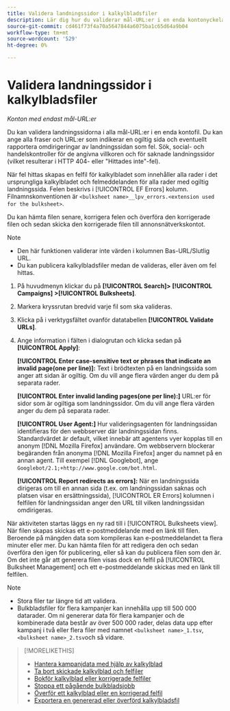 ```yaml
---
title: Validera landningssidor i kalkylbladsfiler
description: Lär dig hur du validerar mål-URL:er i en enda kontonyckelarksfil.
source-git-commit: cd461f73f4a70a5647844a6075ba1c65d64a9b04
workflow-type: tm+mt
source-wordcount: '529'
ht-degree: 0%

---
```


# Validera landningssidor i kalkylbladsfiler

*Konton med endast mål-URL:er*

Du kan validera landningssidorna i alla mål-URL:er i en enda kontofil. Du kan ange alla fraser och URL:er som indikerar en ogiltig sida och eventuellt rapportera omdirigeringar av landningssidan som fel. Sök, social- och handelskontroller för de angivna villkoren och för saknade landningssidor (vilket resulterar i HTTP 404- eller &quot;Hittades inte&quot;-fel).

När fel hittas skapas en felfil för kalkylbladet som innehåller alla rader i det ursprungliga kalkylbladet och felmeddelanden för alla rader med ogiltig landningssida. Felen beskrivs i [!UICONTROL EF Errors] kolumn. Filnamnskonventionen är `<bulksheet name>__lpv_errors.<extension used for the bulksheet>`.

Du kan hämta filen senare, korrigera felen och överföra den korrigerade filen och sedan skicka den korrigerade filen till annonsnätverkskontot.

>[!NOTE]
>
>* Den här funktionen validerar inte värden i kolumnen Bas-URL/Slutlig URL.
>* Du kan publicera kalkylbladsfiler medan de valideras, eller även om fel hittas.


1. På huvudmenyn klickar du på **[!UICONTROL Search]> [!UICONTROL Campaigns] >[!UICONTROL Bulksheets]**.

1. Markera kryssrutan bredvid varje fil som ska valideras.

1. Klicka på i verktygsfältet ovanför datatabellen **[!UICONTROL Validate URLs]**.

1. Ange information i fälten i dialogrutan och klicka sedan på **[!UICONTROL Apply]**:

   **[!UICONTROL Enter case-sensitive text or phrases that indicate an invalid page(one per line)]:** Text i brödtexten på en landningssida som anger att sidan är ogiltig. Om du vill ange flera värden anger du dem på separata rader.

   **[!UICONTROL Enter invalid landing pages(one per line):]** URL:er för sidor som är ogiltiga som landningssidor. Om du vill ange flera värden anger du dem på separata rader.

   **[!UICONTROL User Agent:]** Hur valideringsagenten för landningssidan identifieras för den webbserver där landningssidan finns. Standardvärdet är default, vilket innebär att agentens vyer kopplas till en anonym [!DNL Mozilla Firefox] användare. Om webbservern blockerar begäranden från anonyma [!DNL Mozilla Firefox] anger du namnet på en annan agent. Till exempel [!DNL Googlebot], ange `Googlebot/2.1;+http://www.google.com/bot.html`.

   **[!UICONTROL Report redirects as errors]:** När en landningssida dirigeras om till en annan sida (t.ex. om landningssidan saknas och platsen visar en ersättningssida), [!UICONTROL ER Errors] kolumnen i felfilen för landningssidan anger den URL till vilken landningssidan omdirigeras.

När aktiviteten startas läggs en ny rad till i [!UICONTROL Bulksheets view]. När filen skapas skickas ett e-postmeddelande med en länk till filen. Beroende på mängden data som kompileras kan e-postmeddelandet ta flera minuter eller mer. Du kan hämta filen för att redigera den och sedan överföra den igen för publicering, eller så kan du publicera filen som den är. Om det inte går att generera filen visas dock en felfil på [!UICONTROL Bulksheet Management] och ett e-postmeddelande skickas med en länk till felfilen.

>[!NOTE]
>
>* Stora filer tar längre tid att validera.
>* Bulkbladsfiler för flera kampanjer kan innehålla upp till 500 000 datarader. Om ni genererar data för flera kampanjer och de kombinerade data består av över 500 000 rader, delas data upp efter kampanj i två eller flera filer med namnet `<bulksheet name>_1.tsv`, `<bulksheet name>_2.tsv`och så vidare.


>[!MORELIKETHIS]
>
>* [Hantera kampanjdata med hjälp av kalkylblad](bulksheet-about.md)
>* [Ta bort skickade kalkylblad och felfiler](bulksheet-delete.md)
>* [Bokför kalkylblad eller korrigerade felfiler](bulksheet-post.md)
>* [Stoppa ett pågående bulkbladsjobb](bulksheet-stop-job.md)
>* [Överför ett kalkylblad eller en korrigerad felfil](bulksheet-upload.md)
>* [Exportera en genererad eller överförd kalkylbladsfil](bulksheet-export.md)

